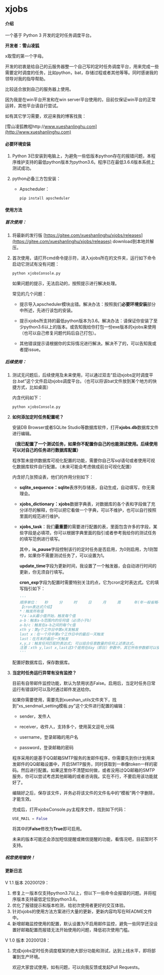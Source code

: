# xjobs



#### 介绍
一个基于 Python 3 开发的定时任务调度平台。

**开发者：雪山凌狐**

x取雪的第一个字母。

开发的初衷是给自己的云服务器整一个自己写的定时任务调度平台，用来完成一些需要定时调度的任务，比如python，bat，存储过程或者其他等等。同时感谢我的领导对我的指导帮助。

比较适合放到自己的服务器上使用。

因为我是在win平台开发和在win server平台使用的，目前仅保证win平台的正常运转，其他平台请自行尝试。



如有其它学习需要，欢迎来我的博客找我：

[雪山凌狐教程http://www.xueshanlinghu.com](http://www.xueshanlinghu.com)



#### 必要环境安装

1. Python 3已安装到电脑上，为避免一些低版本python存在的报错问题，本程序维护支持的最低python版本为python3.6。程序已在最低3.6.6版本系统上测试成功。

2. python必备三方包安装：

   - Apscheduler：

     ```python
     pip install apscheduler
     ```



#### 使用方法

##### 首次使用：

1. 将最新的发行版 [https://gitee.com/xueshanlinghu/xjobs/releases](https://gitee.com/xueshanlinghu/xjobs/releases) download到本地并解压。

2. 首次使用，请打开cmd命令提示符，进入xjobs所在的文件夹，运行如下命令启动它测试有没有问题：

   ```python
   python xjobsConsole.py
   ```

   如果问题的提示，无法启动的，按照提示进行解决处理。

   常见的几个问题：

   - 提示导入apscheduler模块出错。解决办法：按照我们**必要环境安装**部分中所述，先进行该包的安装。

   - 提示xjobs所支持的最低python版本为3.6。解决办法：请保证你安装了至少python3.6以上的版本。或告知我给你打包一份exe版本的xjobs来使用（也可以自己修复问题代码后自己打包）。

   - 其他错误提示请根据你的实际情况进行解决。解决不了的，可以告知我或者提issue。

##### 后续使用：

1. 测试无问题后，后续使用及未来使用，可以通过双击“启动xjobs定时调度平台.bat”这个文件启动xjobs调度平台。（也可以将该bat文件放到某个地方的快捷方式，比如桌面）

   内含代码如下：

   ```bat
   python xjobsConsole.py
   ```

2. **如何添加定时任务配置呢？**

   安装DB Browser或者SQLite Studio等数据库软件，打开**xjobs.db**数据库文件进行编辑。

   **（我已配置了一个测试任务，如果你不配置你自己的也能测试使用。后续使用可以对自己的任务进行数据库配置）**

   程序暂未提供数据库可视化配置的功能，需要你自己写sql语句或者使用可视化数据库软件自行配置。（未来可能会考虑做成前台可视化配置）

   内含好几张预设表，他们的作用分别如下：

   - **sqlite_sequence：sqlite**表序列存储表，自动生成，自动填写，你无需理会。

   - **xjobs_dictionary：xjobs**数据字典表，对数据库的各个表和字段做了充分详尽的解释，你可以把它看做一个字典，可以不维护，也可以自行按照里面的规范进行维护。

   - **xjobs_task**：我们**最重要**的需要进行配置的表，里面包含许多的字段，某些字段是必填项，你可以根据字典里面的指引或者参考我给你的测试任务的填写范例进行填写。

     其中，**is_pause**字段控制该行的定时任务是否启用，为0则启用，为1则暂停，如果你不需要测试任务了，可以设置为1。

     **update_time**字段为更新时间，我设置了一个触发器，会自动进行时间的更新，你无须自行填写。

     **cron_exp**字段为配置时需要特别关注的点，它为cron定时表达式。它的填写指引如下：

     ```python
     '''
     顺序单位：   秒     分     时     日     月     周      年(年一般省略不写)
     【cron表达式介绍】
     *：触发所有值
     */a：a从最小值开始，触发每个值
     a-b：触发a-b范围内的任何值（必须小于b）
     a-b/c：触发在a-b之间的每个c值
     xth y：第y个工作日中第x天发触发
     last x：在一个月中第x个工作日中的最后一天触发
     last：在月末的最后一天触发
     x,y,z：触发任何匹配的表达式; 可以组合任意数量的任何上述表达式。
     注意：xth y,last x,last这3个是用在day（即日）参数中，其它所有参数都可以使用。
     '''
     ```

    配置好数据库后，保存数据库。

3. **当定时任务运行异常有没有监控？**

   目前有自带邮件监控功能，默认为禁用状态False。启用后，当定时任务日常运行有错误时可以及时通过邮件发送给你。

   如果你需要使用，需要先到xueshan_utils文件夹下，找到“xs_sendmail_setting模板.py”这个文件进行配置的编辑：

   - sender，发件人

   - receiver，收件人，支持多个，使用英文逗号,分隔

   - username，登录邮箱的用户名

   - password，登录邮箱的密码

   程序采用的是基于QQ邮箱SMTP服务的发邮件程序，你需要先到你计划用来发邮件的QQ邮箱设置中，开启SMTP服务，同时获取到一串像token一样的密码。然后进行配置。如果这里你不清楚如何做，或者没用过QQ邮箱的SMTP服务，你可以尝试考虑其他邮箱的或者咨询我。实在不行，不要启用该功能就好了。

   编辑好之后，保存该文件，并务必将该文件的文件名中的“模板”两个字删除，才能生效。

   完成后，打开xjobsConsole.py主程序文件，找到如下代码：

   ```python
   USE_MAIL = False
   ```

   将其中的**False**修改为**True**即可启用。

   未来的版本可能还会添加短信提醒或微信提醒的功能，看情况吧，目前暂时不支持。

   

##### 祝您使用愉快！



#### 更新日志

V 1.1 版本 20200129：

1. 修复上一版本仅支持python3.7以上，但以下一些命令会报错的问题。并将程序版本支持最低定位到python3.6。
2. 优化了报错提示和版本检测，给初次使用者更好的交互体验。
3. 针对xjobs的使用方法方案进行大量的更新，更新内容均写在README文件中。
4. 新增邮箱监控使用的配置，默认设置为不启用邮件监控，避免一些同学还没设置好邮箱配置而报错无法开始使用的问题，降低初次使用门槛。



V 1.0 版本 20200128：

1. 完成xjobs定时任务调度框架的绝大部分功能和测试，达到上线水平，即将部署到生产环境。

   欢迎大家尝试使用，如有问题，可以向我反馈或发起Pull Requests。



